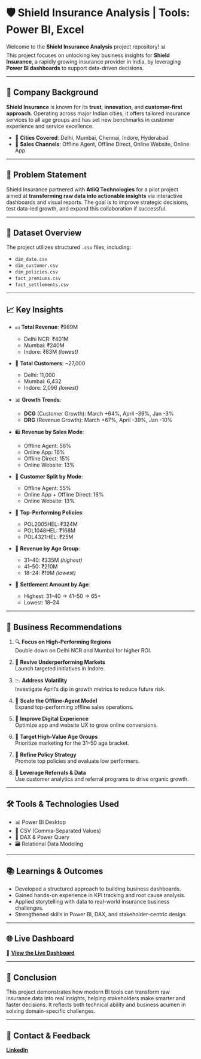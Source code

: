 # 🛡️ Shield Insurance Analysis | Tools: Power BI, Excel

Welcome to the **Shield Insurance Analysis** project repository! 📊  
This project focuses on unlocking key business insights for **Shield Insurance**, a rapidly growing insurance provider in India, by leveraging **Power BI dashboards** to support data-driven decisions.

---

## 🧭 Company Background

**Shield Insurance** is known for its **trust**, **innovation**, and **customer-first approach**. Operating across major Indian cities, it offers tailored insurance services to all age groups and has set new benchmarks in customer experience and service excellence.

- 📍 **Cities Covered**: Delhi, Mumbai, Chennai, Indore, Hyderabad  
- 🛒 **Sales Channels**: Offline Agent, Offline Direct, Online Website, Online App

---

## 🎯 Problem Statement

Shield Insurance partnered with **AtliQ Technologies** for a pilot project aimed at **transforming raw data into actionable insights** via interactive dashboards and visual reports. The goal is to improve strategic decisions, test data-led growth, and expand this collaboration if successful.

---

## 💾 Dataset Overview

The project utilizes structured `.csv` files, including:

- `dim_date.csv`  
- `dim_customer.csv`  
- `dim_policies.csv`  
- `fact_premiums.csv`  
- `fact_settlements.csv`

---

## 📈 Key Insights

- 💵 **Total Revenue**: ₹989M  
   - Delhi NCR: ₹401M  
   - Mumbai: ₹240M  
   - Indore: ₹83M *(lowest)*

- 👥 **Total Customers**: ~27,000  
   - Delhi: 11,000  
   - Mumbai: 6,432  
   - Indore: 2,096 *(lowest)*

- 📊 **Growth Trends**:
   - **DCG** (Customer Growth): March +64%, April -39%, Jan -3%
   - **DRG** (Revenue Growth): March +67%, April -39%, Jan -10%

- 🛍️ **Revenue by Sales Mode**:
   - Offline Agent: 56%  
   - Online App: 16%  
   - Offline Direct: 15%  
   - Online Website: 13%

- 📱 **Customer Split by Mode**:
   - Offline Agent: 55%  
   - Online App + Offline Direct: 16%  
   - Online Website: 13%

- 🧾 **Top-Performing Policies**:
   - POL2005HEL: ₹324M  
   - POL1048HEL: ₹168M  
   - POL4321HEL: ₹25M

- 👤 **Revenue by Age Group**:
   - 31–40: ₹335M *(highest)*  
   - 41–50: ₹210M  
   - 18–24: ₹19M *(lowest)*

- 💸 **Settlement Amount by Age**:
   - Highest: 31–40 → 41–50 → 65+  
   - Lowest: 18–24

---

## 📌 Business Recommendations

1. 🔍 **Focus on High-Performing Regions**  
   Double down on Delhi NCR and Mumbai for higher ROI.

2. 🌱 **Revive Underperforming Markets**  
   Launch targeted initiatives in Indore.

3. 📉 **Address Volatility**  
   Investigate April’s dip in growth metrics to reduce future risk.

4. 💼 **Scale the Offline-Agent Model**  
   Expand top-performing offline sales operations.

5. 📲 **Improve Digital Experience**  
   Optimize app and website UX to grow online conversions.

6. 🎯 **Target High-Value Age Groups**  
   Prioritize marketing for the 31–50 age bracket.

7. 🧾 **Refine Policy Strategy**  
   Promote top policies and evaluate low performers.

8. 🤝 **Leverage Referrals & Data**  
   Use customer analytics and referral programs to drive organic growth.

---

## 🛠️ Tools & Technologies Used

- 📊 Power BI Desktop  
- 📁 CSV (Comma-Separated Values)  
- 🧠 DAX & Power Query  
- 🗃️ Relational Data Modeling

---

## 📚 Learnings & Outcomes

- Developed a structured approach to building business dashboards.
- Gained hands-on experience in KPI tracking and root cause analysis.
- Applied storytelling with data to real-world insurance business challenges.
- Strengthened skills in Power BI, DAX, and stakeholder-centric design.

---

## 🌐 Live Dashboard
🔗 **[View the Live Dashboard](https://app.powerbi.com/view?r=eyJrIjoiYzY3NzEyNDMtNjY2ZS00YThjLWFlODEtZmFkNDY4M2VmMTdhIiwidCI6ImM2ZTU0OWIzLTVmNDUtNDAzMi1hYWU5LWQ0MjQ0ZGM1YjJjNCJ9)** 

---

## 🏁 Conclusion

This project demonstrates how modern BI tools can transform raw insurance data into real insights, helping stakeholders make smarter and faster decisions. It reflects both technical ability and business acumen in solving domain-specific challenges.

---

## 📩 Contact & Feedback  
**[LinkedIn](https://www.linkedin.com/in/yogeshkurane/)**
